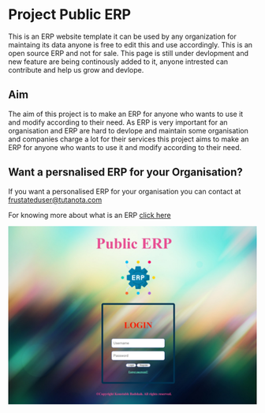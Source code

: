 # Project Public ERP

This is an ERP website template it can be used by any organization for maintaing its data anyone is free to edit this and use accordingly. This is an open source ERP and not for sale. This page is still under devlopment and new feature are being continously added to it, anyone intrested can contribute and help us grow and devlope.

## Aim

The aim of this project is to make an ERP for anyone who wants to use it and modify according to their need.
As ERP is very important for an organisation and ERP are hard to devlope and maintain some organisation and companies charge a lot for their services this project aims to make an ERP for anyone who wants to use it and modify according to their need.

## Want a persnalised ERP for your Organisation?

If you want a personalised ERP for your organisation you can contact at </br>
[frustateduser@tutanota.com](mailto:frustateduser@tutanota.com)

For knowing more about what is an ERP [click here](https://en.wikipedia.org/wiki/Enterprise_resource_planning)

![Login Page](img/login-page.jpeg)
